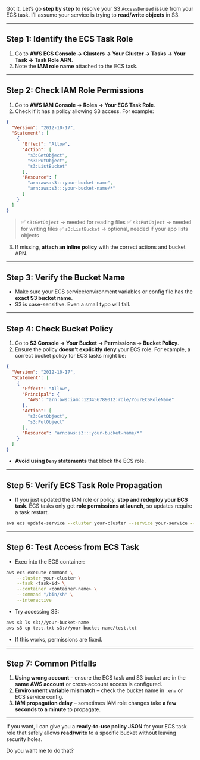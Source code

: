 Got it. Let’s go **step by step** to resolve your S3 `AccessDenied` issue from your ECS task. I’ll assume your service is trying to **read/write objects** in S3.

---

## **Step 1: Identify the ECS Task Role**

1. Go to **AWS ECS Console → Clusters → Your Cluster → Tasks → Your Task → Task Role ARN**.
2. Note the **IAM role name** attached to the ECS task.

---

## **Step 2: Check IAM Role Permissions**

1. Go to **AWS IAM Console → Roles → Your ECS Task Role**.
2. Check if it has a policy allowing S3 access. For example:

```json
{
  "Version": "2012-10-17",
  "Statement": [
    {
      "Effect": "Allow",
      "Action": [
        "s3:GetObject",
        "s3:PutObject",
        "s3:ListBucket"
      ],
      "Resource": [
        "arn:aws:s3:::your-bucket-name",
        "arn:aws:s3:::your-bucket-name/*"
      ]
    }
  ]
}
```

> ✅ `s3:GetObject` → needed for reading files
> ✅ `s3:PutObject` → needed for writing files
> ✅ `s3:ListBucket` → optional, needed if your app lists objects

3. If missing, **attach an inline policy** with the correct actions and bucket ARN.

---

## **Step 3: Verify the Bucket Name**

* Make sure your ECS service/environment variables or config file has the **exact S3 bucket name**.
* S3 is case-sensitive. Even a small typo will fail.

---

## **Step 4: Check Bucket Policy**

1. Go to **S3 Console → Your Bucket → Permissions → Bucket Policy**.
2. Ensure the policy **doesn’t explicitly deny** your ECS role. For example, a correct bucket policy for ECS tasks might be:

```json
{
  "Version": "2012-10-17",
  "Statement": [
    {
      "Effect": "Allow",
      "Principal": {
        "AWS": "arn:aws:iam::123456789012:role/YourECSRoleName"
      },
      "Action": [
        "s3:GetObject",
        "s3:PutObject"
      ],
      "Resource": "arn:aws:s3:::your-bucket-name/*"
    }
  ]
}
```

* **Avoid using `Deny` statements** that block the ECS role.

---

## **Step 5: Verify ECS Task Role Propagation**

* If you just updated the IAM role or policy, **stop and redeploy your ECS task**. ECS tasks only get **role permissions at launch**, so updates require a task restart.

```bash
aws ecs update-service --cluster your-cluster --service your-service --force-new-deployment
```

---

## **Step 6: Test Access from ECS Task**

* Exec into the ECS container:

```bash
aws ecs execute-command \
    --cluster your-cluster \
    --task <task-id> \
    --container <container-name> \
    --command "/bin/sh" \
    --interactive
```

* Try accessing S3:

```bash
aws s3 ls s3://your-bucket-name
aws s3 cp test.txt s3://your-bucket-name/test.txt
```

* If this works, permissions are fixed.

---

## **Step 7: Common Pitfalls**

1. **Using wrong account** – ensure the ECS task and S3 bucket are in the **same AWS account** or cross-account access is configured.
2. **Environment variable mismatch** – check the bucket name in `.env` or ECS service config.
3. **IAM propagation delay** – sometimes IAM role changes take **a few seconds to a minute** to propagate.

---

If you want, I can give you a **ready-to-use policy JSON** for your ECS task role that safely allows **read/write** to a specific bucket without leaving security holes.

Do you want me to do that?
